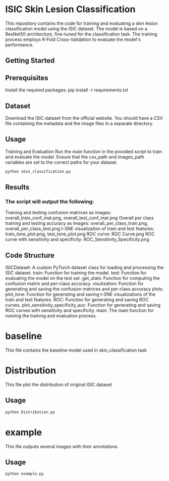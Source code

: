 # ISIC Skin Lesion Classification
This repository contains the code for training and evaluating a skin lesion classification model using the ISIC dataset. The model is based on a ResNet50 architecture, fine-tuned for the classification task. The training process employs K-Fold Cross-Validation to evaluate the model's performance.

## Getting Started
## Prerequisites
Install the required packages:
pip install -r requirements.txt
## Dataset
Download the ISIC dataset from the official website. You should have a CSV file containing the metadata and the image files in a separate directory.

## Usage
Training and Evaluation
Run the main function in the provided script to train and evaluate the model. Ensure that the csv_path and images_path variables are set to the correct paths for your dataset.
``` bash
python skin_classification.py
```

## Results
### The script will output the following:

Training and testing confusion matrices as images: overall_train_conf_mat.png, overall_test_conf_mat.png
Overall per class training and testing accuracy as images: overall_per_class_train.png, overall_per_class_test.png
t-SNE visualization of train and test features: train_tsne_plot.png, test_tsne_plot.png
ROC curve: ROC Curve.png
ROC curve with sensitivity and specificity: ROC_Sensitivity_Specificity.png
## Code Structure

ISICDataset: A custom PyTorch dataset class for loading and processing the ISIC dataset.
train: Function for training the model.
test: Function for evaluating the model on the test set.
get_stats: Function for computing the confusion matrix and per-class accuracy.
visulization: Function for generating and saving the confusion matrices and per-class accuracy plots.
plot_tsne: Function for generating and saving t-SNE visualizations of the train and test features.
ROC: Function for generating and saving ROC curves.
plot_sensitivity_specificity_auc: Function for generating and saving ROC curves with sensitivity and specificity.
main: The main function for running the training and evaluation process.

# baseline
This file contains the baseline model used in skin_classification task

# Distribution
This file plot the distribution of original ISIC dataset

## Usage
``` bash
python Distribution.py
```

# example
This file outputs several images with their annotations

## Usage
``` bash
python example.py
```